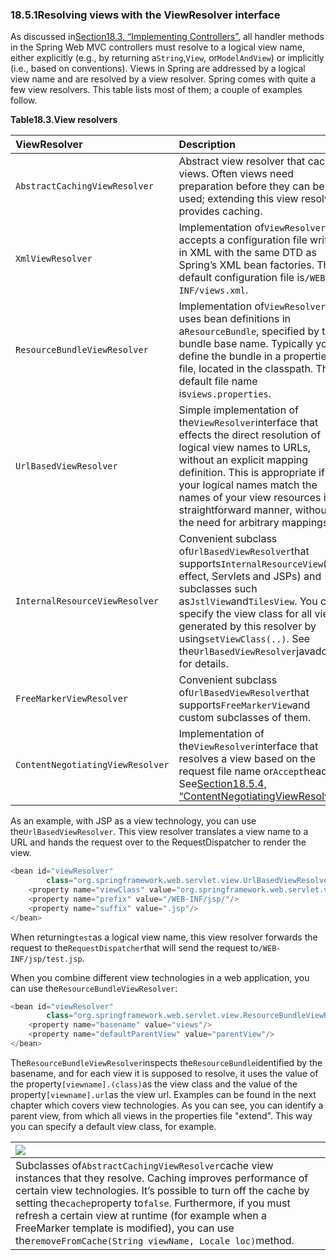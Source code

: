 ### 18.5.1Resolving views with the ViewResolver interface

As discussed in[Section18.3, “Implementing Controllers”](https://docs.spring.io/spring/docs/5.0.0.M5/spring-framework-reference/html/mvc.html#mvc-controller), all handler methods in the Spring Web MVC controllers must resolve to a logical view name, either explicitly \(e.g., by returning a`String`,`View`, or`ModelAndView`\) or implicitly \(i.e., based on conventions\). Views in Spring are addressed by a logical view name and are resolved by a view resolver. Spring comes with quite a few view resolvers. This table lists most of them; a couple of examples follow.

**Table18.3.View resolvers**

| ViewResolver | Description |
| :--- | :--- |
| `AbstractCachingViewResolver` | Abstract view resolver that caches views. Often views need preparation before they can be used; extending this view resolver provides caching. |
| `XmlViewResolver` | Implementation of`ViewResolver`that accepts a configuration file written in XML with the same DTD as Spring’s XML bean factories. The default configuration file is`/WEB-INF/views.xml`. |
| `ResourceBundleViewResolver` | Implementation of`ViewResolver`that uses bean definitions in a`ResourceBundle`, specified by the bundle base name. Typically you define the bundle in a properties file, located in the classpath. The default file name is`views.properties`. |
| `UrlBasedViewResolver` | Simple implementation of the`ViewResolver`interface that effects the direct resolution of logical view names to URLs, without an explicit mapping definition. This is appropriate if your logical names match the names of your view resources in a straightforward manner, without the need for arbitrary mappings. |
| `InternalResourceViewResolver` | Convenient subclass of`UrlBasedViewResolver`that supports`InternalResourceView`\(in effect, Servlets and JSPs\) and subclasses such as`JstlView`and`TilesView`. You can specify the view class for all views generated by this resolver by using`setViewClass(..)`. See the`UrlBasedViewResolver`javadocs for details. |
| `FreeMarkerViewResolver` | Convenient subclass of`UrlBasedViewResolver`that supports`FreeMarkerView`and custom subclasses of them. |
| `ContentNegotiatingViewResolver` | Implementation of the`ViewResolver`interface that resolves a view based on the request file name or`Accept`header. See[Section18.5.4, “ContentNegotiatingViewResolver”](https://docs.spring.io/spring/docs/5.0.0.M5/spring-framework-reference/html/mvc.html#mvc-multiple-representations). |

As an example, with JSP as a view technology, you can use the`UrlBasedViewResolver`. This view resolver translates a view name to a URL and hands the request over to the RequestDispatcher to render the view.

```java
<bean id="viewResolver"
		class="org.springframework.web.servlet.view.UrlBasedViewResolver">
	<property name="viewClass" value="org.springframework.web.servlet.view.JstlView"/>
	<property name="prefix" value="/WEB-INF/jsp/"/>
	<property name="suffix" value=".jsp"/>
</bean>
```

When returning`test`as a logical view name, this view resolver forwards the request to the`RequestDispatcher`that will send the request to`/WEB-INF/jsp/test.jsp`.

When you combine different view technologies in a web application, you can use the`ResourceBundleViewResolver`:

```java
<bean id="viewResolver"
		class="org.springframework.web.servlet.view.ResourceBundleViewResolver">
	<property name="basename" value="views"/>
	<property name="defaultParentView" value="parentView"/>
</bean>
```

The`ResourceBundleViewResolver`inspects the`ResourceBundle`identified by the basename, and for each view it is supposed to resolve, it uses the value of the property`[viewname].(class)`as the view class and the value of the property`[viewname].url`as the view url. Examples can be found in the next chapter which covers view technologies. As you can see, you can identify a parent view, from which all views in the properties file "extend". This way you can specify a default view class, for example.

| ![](https://docs.spring.io/spring/docs/5.0.0.M5/spring-framework-reference/html/images/note.png) |
| :--- |
| Subclasses of`AbstractCachingViewResolver`cache view instances that they resolve. Caching improves performance of certain view technologies. It’s possible to turn off the cache by setting the`cache`property to`false`. Furthermore, if you must refresh a certain view at runtime \(for example when a FreeMarker template is modified\), you can use the`removeFromCache(String viewName, Locale loc)`method. |



